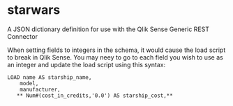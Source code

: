 # starwars
A JSON dictionary definition for use with the Qlik Sense Generic REST Connector

When setting fields to integers in the schema, it would cause the load script to break in Qlik Sense.  You may neey to go to each field you wish to use as an integer and update the load script using this syntax:
```
LOAD name AS starship_name,
    model,
    manufacturer,
   ** Num#(cost_in_credits,'0.0') AS starship_cost,**
```
